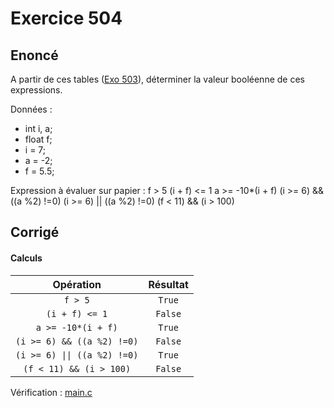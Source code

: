 # Exercice 504

## Enoncé

A partir de ces tables ([Exo 503](../../Exo%20503/Exo%20503.pdf)), déterminer la valeur booléenne de ces expressions.

Données :
- int i, a;
- float f;
- i = 7;
- a = -2;
- f = 5.5;

Expression à évaluer sur papier :
        f > 5
        (i + f) <= 1
        a >= -10*(i + f)
        (i >= 6) && ((a %2) !=0)
        (i >= 6) || ((a %2) !=0)
        (f < 11) && (i > 100)

## Corrigé

#### Calculs

| Opération | Résultat |
|:---------:|:--------:|
|`f > 5`|`True`|
|`(i + f) <= 1`|`False`|
|`a >= -10*(i + f)`|`True`|
|`(i >= 6) && ((a %2) !=0)`|`False`|
|`(i >= 6) \|\| ((a %2) !=0)`|`True`|
|`(f < 11) && (i > 100)`|`False`|

Vérification : [main.c](/Exercices/5XX%20-%20Calculs%20Comparaisons/Exo%20504/code/main.c)